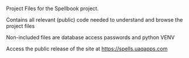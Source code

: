 Project Files for the Spellbook project.

Contains all relevant (public) code needed to understand and browse the project files

Non-included files are database access passwords and python VENV


Access the public release of the site at https://spells.uaqapps.com
